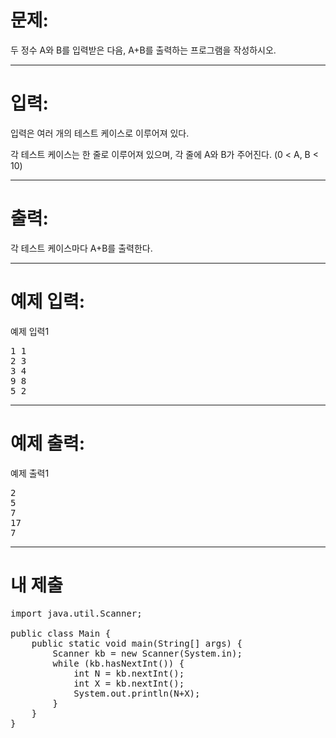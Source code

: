 # 문제: 
두 정수 A와 B를 입력받은 다음, A+B를 출력하는 프로그램을 작성하시오.

---
# 입력: 
입력은 여러 개의 테스트 케이스로 이루어져 있다.

각 테스트 케이스는 한 줄로 이루어져 있으며, 각 줄에 A와 B가 주어진다. (0 < A, B < 10)

---
# 출력: 
각 테스트 케이스마다 A+B를 출력한다.

---
# 예제 입력:

예제 입력1
<pre>
1 1
2 3
3 4
9 8
5 2
</pre>

---
# 예제 출력:

예제 출력1
<pre>
2
5
7
17
7
</pre>

---
# 내 제출
<pre>
import java.util.Scanner;

public class Main {
	public static void main(String[] args) {
		Scanner kb = new Scanner(System.in);
		while (kb.hasNextInt()) {
			int N = kb.nextInt();
			int X = kb.nextInt();
			System.out.println(N+X);
		}
	}
}
</pre>
